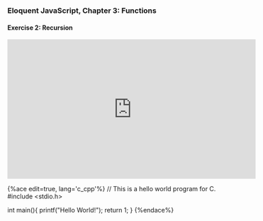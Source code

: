 ### Eloquent JavaScript, Chapter 3: Functions
#### Exercise 2: Recursion

<iframe src="https://www.livecoding.tv/mikeumus/videos/mB7EV/embed" width="560" height="315" frameborder="0" allowfullscreen="true" scrolling="no"></iframe>

{%ace edit=true, lang='c_cpp'%}
// This is a hello world program for C.
#include <stdio.h>

int main(){
  printf("Hello World!");
  return 1;
}
{%endace%}
